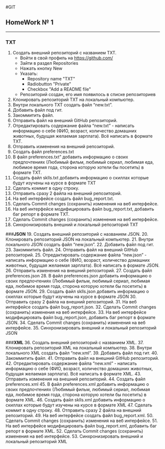 
#GIT
## HomeWork № 1
***
### **TXT**
1. Создать внешний репозиторий c названием TXT. 
    * Войти в свой профиль на https://github.com/ 
    * Зайти в раздел Repositories
    * Нажать кнопку New 
    * Указать:
       * Repository name "TXT"
       * Radiobutton "Private"
       * Checkbox "Add a README file"
    * Репозиторий создан, его имя появилось в списке репозиториев
2. Клонировать репозиторий TXT на локальный компьютер.
3. Внутри локального TXT создать файл “new.txt”.
4. Добавить файл под гит.
5. Закоммитить файл.
6. Отправить файл на внешний GitHub репозиторий.
7. Отредактировать содержание файла “new.txt” - написать информацию о себе (ФИО, возраст, количество домашних животных, будущая желаемая зарплата). Всё написать в формате TXT.
8. Отправить изменения на внешний репозиторий.
9. Создать файл preferences.txt
10. В файл preferences.txt” добавить информацию о своих предпочтениях (Любимый фильм, любимый сериал, любимая еда, любимое время года, сторона которую хотели бы посетить) в формате TXT.
11. Создать файл sklls.txt добавить информацию о скиллах которые будут изучены на курсе в формате TXT
12. Сделать коммит в одну строку.
13. Отправить сразу 2 файла на внешний репозиторий.
14. На веб интерфейсе создать файл bug_report.txt.
15. Сделать Commit changes (сохранить) изменения на веб интерфейсе.
16. На веб интерфейсе модифицировать файл bug_report.txt, добавить баг репорт в формате TXT.
17. Сделать Commit changes (сохранить) изменения на веб интерфейсе.
18. Синхронизировать внешний и локальный репозиторий TXT


###**JSON**
19. Создать внешний репозиторий c названием JSON.
20. Клонировать репозиторий JSON на локальный компьютер.
21. Внутри локального JSON создать файл “new.json”.
22. Добавить файл под гит.
23. Закоммитить файл.
24. Отправить файл на внешний GitHub репозиторий.
25. Отредактировать содержание файла “new.json” - написать информацию о себе (ФИО, возраст, количество домашних животных, будущая желаемая зарплата). Всё написать в формате JSON.
26. Отправить изменения на внешний репозиторий.
27. Создать файл preferences.json
28. В файл preferences.json добавить информацию о своих предпочтениях (Любимый фильм, любимый сериал, любимая еда, любимое время года, сторона которую хотели бы посетить) в формате JSON.
29. Создать файл sklls.json добавить информацию о скиллах которые будут изучены на курсе в формате JSON
30. Отправить сразу 2 файла на внешний репозиторий.
31. На веб интерфейсе создать файл bug_report.json.
32. Сделать Commit changes (сохранить) изменения на веб интерфейсе.
33. На веб интерфейсе модифицировать файл bug_report.json, добавить баг репорт в формате JSON.
34. Сделать Commit changes (сохранить) изменения на веб интерфейсе.
35. Синхронизировать внешний и локальный репозиторий JSON


###**XML**
36. Создать внешний репозиторий c названием XML.
37. Клонировать репозиторий XML на локальный компьютер.
38. Внутри локального XML создать файл “new.xml”.
39. Добавить файл под гит.
40. Закоммитить файл.
41. Отправить файл на внешний GitHub репозиторий.
42. Отредактировать содержание файла “new.xml” - написать информацию о себе (ФИО, возраст, количество домашних животных, будущая желаемая зарплата). Всё написать в формате XML.
43. Отправить изменения на внешний репозиторий.
44. Создать файл preferences.xml
45. В файл preferences.xml добавить информацию о своих предпочтениях (Любимый фильм, любимый сериал, любимая еда, любимое время года, сторона которую хотели бы посетить) в формате XML.
46. Создать файл sklls.xml добавить информацию о скиллах которые будут изучены на курсе в формате XML
47. Сделать коммит в одну строку.
48. Отправить сразу 2 файла на внешний репозиторий.
49. На веб интерфейсе создать файл bug_report.xml.
50. Сделать Commit changes (сохранить) изменения на веб интерфейсе.
51. На веб интерфейсе модифицировать файл bug_report.xml, добавить баг репорт в формате XML.
52. Сделать Commit changes (сохранить) изменения на веб интерфейсе.
53. Синхронизировать внешний и локальный репозиторий XML